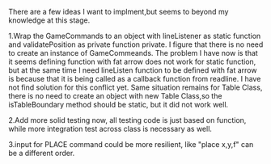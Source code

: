 

There are a few ideas I want to implment,but seems to beyond my knowledge at this stage.

1.Wrap the GameCommands to an object with lineListener as static function  and validatePosition as private function private.
I figure that there is no need to create an instance of GameCommeands. 
 The problem I have now is that it seems defining function with fat arrow does not work for static function, but at the same time I need lineListen function to be defined with fat arrow is because that it is being called as a callback function from readline.  I have not find solution for this conflict yet.
 Same situation remains for Table Class, there is no need to create an object with new Table Class,so the isTableBoundary method should be static, but it did not work well.

 2.Add more solid testing
  now, all testing code is just based on function, while more integration test across class is necessary as well.



 3.input for PLACE command could be more resilient, like "place x,y,f" can be a different order.
  